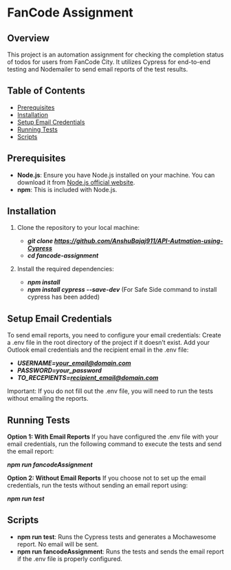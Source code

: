 # FanCode Assignment

## Overview

This project is an automation assignment for checking the completion status of todos for users from FanCode City. It utilizes Cypress for end-to-end testing and Nodemailer to send email reports of the test results.

## Table of Contents
- [Prerequisites](#prerequisites)
- [Installation](#installation)
- [Setup Email Credentials](#setup-email-credentials)
- [Running Tests](#running-tests)
- [Scripts](#scripts)

## Prerequisites

- **Node.js**: Ensure you have Node.js installed on your machine. You can download it from [Node.js official website](https://nodejs.org/).
- **npm**: This is included with Node.js.

## Installation

1. Clone the repository to your local machine:

   - ***git clone https://github.com/AnshuBajaj911/API-Autmation-using-Cypress***
   - ***cd fancode-assignment***
  

2. Install the required dependencies:

   - ***npm install***
   - ***npm install cypress --save-dev*** (For Safe Side command to install cypress has been added)

## Setup Email Credentials

   To send email reports, you need to configure your email credentials:
   Create a .env file in the root directory of the project if it doesn’t exist.
   Add your Outlook email credentials and the recipient email in the .env file:

   - ***USERNAME=your_email@domain.com***
   - ***PASSWORD=your_password***
   - ***TO_RECEPIENTS=recipient_email@domain.com***

Important: If you do not fill out the .env file, you will need to run the tests without emailing the reports.

## Running Tests
   **Option 1: With Email Reports**
   If you have configured the .env file with your email credentials, run the following command to execute the tests and send the email report:

   ***npm run fancodeAssignment***

   **Option 2: Without Email Reports**
   If you choose not to set up the email credentials, run the tests without sending an email report using:

   ***npm run test***

## Scripts
   - **npm run test**: Runs the Cypress tests and generates a Mochawesome report. No email will be sent.
   - **npm run fancodeAssignment**: Runs the tests and sends the email report if the .env file is properly configured.
